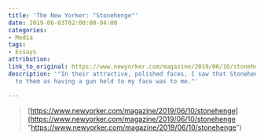 ```yaml
---
title: 'The New Yorker: "Stonehenge"'
date: 2019-06-03T02:00:00-04:00
categories:
- Media
tags:
- Essays
attribution: 
link_to_original: https://www.newyorker.com/magazine/2019/06/10/stonehenge
description: '"In their attractive, polished faces, I saw that Stonehenge was as familiar
  to them as having a gun held to my face was to me."'

---
```

> [https://www.newyorker.com/magazine/2019/06/10/stonehenge](https://www.newyorker.com/magazine/2019/06/10/stonehenge "https://www.newyorker.com/magazine/2019/06/10/stonehenge")